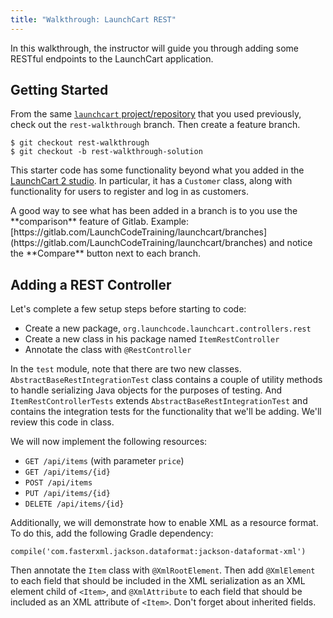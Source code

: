 ```yaml
---
title: "Walkthrough: LaunchCart REST"
---
```


In this walkthrough, the instructor will guide you through adding some RESTful endpoints to the LaunchCart application.

## Getting Started


From the same [`launchcart` project/repository](https://gitlab.com/LaunchCodeTraining/launchcart) that you used previously, check out the `rest-walkthrough` branch. Then create a feature branch.

```nohighlight
$ git checkout rest-walkthrough
$ git checkout -b rest-walkthrough-solution
```

This starter code has some functionality beyond what you added in the [LaunchCart 2 studio](../../studios/launchcart2/). In particular, it has a `Customer` class, along with functionality for users to register and log in as customers.

<aside class="aside-hint" markdown="1">
A good way to see what has been added in a branch is to you use the **comparison** feature of Gitlab.
Example: [https://gitlab.com/LaunchCodeTraining/launchcart/branches](https://gitlab.com/LaunchCodeTraining/launchcart/branches) and notice the **Compare** button next to each branch.
</aside>

## Adding a REST Controller

Let's complete a few setup steps before starting to code:

- Create a new package, `org.launchcode.launchcart.controllers.rest`
- Create a new class in his package named `ItemRestController`
- Annotate the class with `@RestController`

In the `test` module, note that there are two new classes. `AbstractBaseRestIntegrationTest` class contains a couple of utility methods to handle serializing Java objects for the purposes of testing. And `ItemRestControllerTests` extends `AbstractBaseRestIntegrationTest` and contains the integration tests for the functionality that we'll be adding. We'll review this code in class.

We will now implement the following resources:

- `GET /api/items` (with parameter `price`)
- `GET /api/items/{id}`
- `POST /api/items`
- `PUT /api/items/{id}`
- `DELETE /api/items/{id}`

Additionally, we will demonstrate how to enable XML as a resource format. To do this, add the following Gradle dependency:
```nohighlight
compile('com.fasterxml.jackson.dataformat:jackson-dataformat-xml')
```

Then annotate the `Item` class with `@XmlRootElement`. Then add `@XmlElement` to each field that should be included in the XML serialization as an XML element child of `<Item>`, and `@XmlAttribute` to each field that should be included as an XML attribute of `<Item>`. Don't forget about inherited fields.